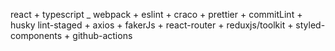react + typescript _ webpack + eslint + craco + prettier + commitLint + husky
lint-staged + axios + fakerJs + react-router + reduxjs/toolkit + styled-components + github-actions
